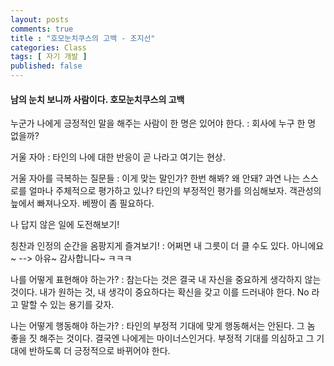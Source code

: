 ```yaml
---
layout: posts
comments: true
title : "호모눈치쿠스의 고백 - 조지선"
categories: Class
tags: [ 자기 개발 ]
published: false
---
```


#### 남의 눈치 보니까 사람이다. 호모눈치쿠스의 고백

누군가 나에게 긍정적인 말을 해주는 사람이 한 명은 있어야 한다.
 : 회사에 누구 한 명 없을까?

거울 자아
 : 타인의 나에 대한 반응이 곧 나라고 여기는 현상.

거울 자아를 극복하는 질문들
 : 이게 맞는 말인가?
   한번 해봐?
   왜 안돼?
   과연 나는 스스로를 얼마나 주체적으로 평가하고 있나?
   타인의 부정적인 평가를 의심해보자.
   객관성의 늪에서 빠져나오자.
   베짱이 좀 필요하다.

나 답지 않은 일에 도전해보기!

칭찬과 인정의 순간을 옴팡지게 즐겨보기!
 : 어쩌면 내 그릇이 더 클 수도 있다.
   아니에요~  --> 아유~ 감사합니다~ ㅋㅋㅋ

나를 어떻게 표현해야 하는가?
 : 참는다는 것은 결국 내 자신을 중요하게 생각하지 않는 것이다.
   내가 원하는 것, 내 생각이 중요하다는 확신을 갖고 이를 드러내야 한다.
   No 라고 말할 수 있는 용기를 갖자.

나는 어떻게 행동해야 하는가?
 : 타인의 부정적 기대에 맞게 행동해서는 안된다. 그 놈 좋을 짓 해주는 것이다. 결국엔 나에게는 마이너스인거다.
   부정적 기대를 의심하고 그 기대에 반하도록 더 긍정적으로 바뀌어야 한다.
